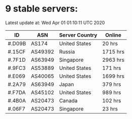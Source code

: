 # 9 stable servers:

Latest update at: Wed Apr 01 01:10:11 UTC 2020

| ID | ASN | Server Country | Online |
| -- | --- | -------------- | ------ |
| #.D09B | AS174 | United States | 20 hrs |
| #.15CF | AS49392 | Russia | 1715 hrs |
| #.7F1D | AS63949 | Singapore | 2963 hrs |
| #.9FC3 | AS53889 | United States | 171 hrs |
| #.E069 | AS40065 | United States | 1699 hrs |
| #.2A79 | AS63949 | Japan | 379 hrs |
| #.F7DA | AS45102 | United States | 989 hrs |
| #.4B0A | AS20473 | Canada | 102 hrs |
| #.06F7 | AS20473 | Singapore | 23 hrs |

